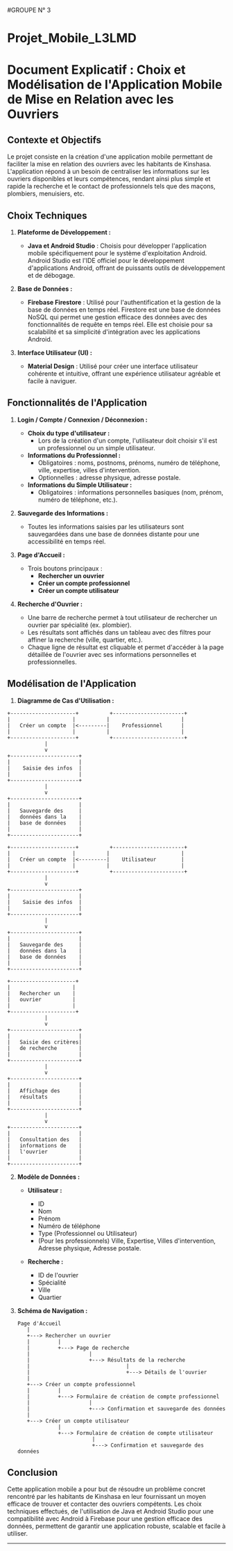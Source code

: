 #GROUPE N° 3
# Projet_Mobile_L3LMD


# Document Explicatif : Choix et Modélisation de l'Application Mobile de Mise en Relation avec les Ouvriers

## Contexte et Objectifs

Le projet consiste en la création d'une application mobile permettant de faciliter la mise en relation des ouvriers avec les habitants de Kinshasa. L'application répond à un besoin de centraliser les informations sur les ouvriers disponibles et leurs compétences, rendant ainsi plus simple et rapide la recherche et le contact de professionnels tels que des maçons, plombiers, menuisiers, etc. 

## Choix Techniques

1. **Plateforme de Développement :**
   - **Java et Android Studio** : Choisis pour développer l'application mobile spécifiquement pour le système d'exploitation Android. Android Studio est l'IDE officiel pour le développement d'applications Android, offrant de puissants outils de développement et de débogage.

2. **Base de Données :**
   - **Firebase Firestore** : Utilisé pour l'authentification et la gestion de la base de données en temps réel. Firestore est une base de données NoSQL qui permet une gestion efficace des données avec des fonctionnalités de requête en temps réel. Elle est choisie pour sa scalabilité et sa simplicité d'intégration avec les applications Android.

3. **Interface Utilisateur (UI) :**
   - **Material Design** : Utilisé pour créer une interface utilisateur cohérente et intuitive, offrant une expérience utilisateur agréable et facile à naviguer.

## Fonctionnalités de l'Application

1. **Login / Compte / Connexion / Déconnexion :**
   - **Choix du type d'utilisateur :**
     - Lors de la création d'un compte, l'utilisateur doit choisir s'il est un professionnel ou un simple utilisateur.
   - **Informations du Professionnel :**
     - Obligatoires : noms, postnoms, prénoms, numéro de téléphone, ville, expertise, villes d'intervention.
     - Optionnelles : adresse physique, adresse postale.
   - **Informations du Simple Utilisateur :**
     - Obligatoires : informations personnelles basiques (nom, prénom, numéro de téléphone, etc.).

2. **Sauvegarde des Informations :**
   - Toutes les informations saisies par les utilisateurs sont sauvegardées dans une base de données distante pour une accessibilité en temps réel.

3. **Page d'Accueil :**
   - Trois boutons principaux :
     - **Rechercher un ouvrier**
     - **Créer un compte professionnel**
     - **Créer un compte utilisateur**

4. **Recherche d'Ouvrier :**
   - Une barre de recherche permet à tout utilisateur de rechercher un ouvrier par spécialité (ex. plombier).
   - Les résultats sont affichés dans un tableau avec des filtres pour affiner la recherche (ville, quartier, etc.).
   - Chaque ligne de résultat est cliquable et permet d'accéder à la page détaillée de l'ouvrier avec ses informations personnelles et professionnelles.

## Modélisation de l'Application

1. **Diagramme de Cas d'Utilisation :**

```plaintext
+---------------------+          +-----------------------+
|                    |          |                       |
|   Créer un compte  |<---------|    Professionnel      |
|                    |          |                       |
+---------------------+          +-----------------------+
            |
            v
+----------------------+
|                      |
|    Saisie des infos  |
|                      |
+----------------------+
            |
            v
+----------------------+
|                      |
|   Sauvegarde des     |
|   données dans la    |
|   base de données    |
|                      |
+----------------------+

+---------------------+          +-----------------------+
|                    |          |                       |
|   Créer un compte  |<---------|    Utilisateur        |
|                    |          |                       |
+---------------------+          +-----------------------+
            |
            v
+----------------------+
|                      |
|    Saisie des infos  |
|                      |
+----------------------+
            |
            v
+----------------------+
|                      |
|   Sauvegarde des     |
|   données dans la    |
|   base de données    |
|                      |
+----------------------+

+---------------------+
|                    |
|   Rechercher un    |
|   ouvrier          |
|                    |
+---------------------+
            |
            v
+----------------------+
|                      |
|   Saisie des critères|
|   de recherche       |
|                      |
+----------------------+
            |
            v
+----------------------+
|                      |
|   Affichage des      |
|   résultats          |
|                      |
+----------------------+
            |
            v
+----------------------+
|                      |
|   Consultation des   |
|   informations de    |
|   l'ouvrier          |
|                      |
+----------------------+
```

2. **Modèle de Données :**

   - **Utilisateur :**
     - ID
     - Nom
     - Prénom
     - Numéro de téléphone
     - Type (Professionnel ou Utilisateur)
     - (Pour les professionnels) Ville, Expertise, Villes d'intervention, Adresse physique, Adresse postale.

   - **Recherche :**
     - ID de l'ouvrier
     - Spécialité
     - Ville
     - Quartier

3. **Schéma de Navigation :**

   ```plaintext
   Page d'Accueil
      |
      +---> Rechercher un ouvrier
      |         |
      |         +---> Page de recherche
      |                   |
      |                   +---> Résultats de la recherche
      |                               |
      |                               +---> Détails de l'ouvrier
      |
      +---> Créer un compte professionnel
      |         |
      |         +---> Formulaire de création de compte professionnel
      |                   |
      |                   +---> Confirmation et sauvegarde des données
      |
      +---> Créer un compte utilisateur
                |
                +---> Formulaire de création de compte utilisateur
                           |
                           +---> Confirmation et sauvegarde des données
   ```

## Conclusion

Cette application mobile a pour but de résoudre un problème concret rencontré par les habitants de Kinshasa en leur fournissant un moyen efficace de trouver et contacter des ouvriers compétents. Les choix techniques effectués, de l'utilisation de Java et Android Studio pour une compatibilité avec Android à Firebase pour une gestion efficace des données, permettent de garantir une application robuste, scalable et facile à utiliser.

---

